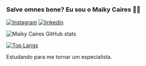 ### Salve omnes bene? Eu sou o Maiky Caires 👨‍🎓


[![Instagram](https://img.shields.io/badge/Instagram-E4405F?style=for-the-badge&logo=instagram&logoColor=white)](https://www.instagram.com/maiky_caires/)
[![linkedin](https://img.shields.io/badge/LinkedIn-0077B5?style=for-the-badge&logo=linkedin&logoColor=white)](https://www.linkedin.com/in/maiky-rocha-688297239/)

![Maiky Caires GitHub stats](https://github-readme-stats.vercel.app/api?username=MaikyCaires&show_icons=true&theme=radical)

[![Top Langs](https://github-readme-stats.vercel.app/api/top-langs/?username=anuraghazra&layout=compact)](https://github.com/anuraghazra/github-readme-stats)



Estudando para me tornar um especialista.

